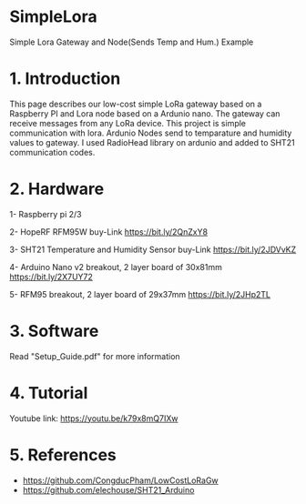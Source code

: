 # SimpleLora
Simple Lora Gateway and Node(Sends Temp and Hum.) Example

# 1. Introduction
This page describes our low-cost simple LoRa gateway based on a Raspberry PI and Lora node based on a Ardunio nano. The gateway can receive messages from any LoRa device. This project is simple communication with lora. Ardunio Nodes send to temparature and humidity values to gateway. I used RadioHead library on ardunio and added to SHT21 communication codes.

# 2. Hardware
1- Raspberry pi 2/3

2- HopeRF RFM95W buy-Link https://bit.ly/2QnZxY8

3- SHT21 Temperature and Humidity Sensor buy-Link https://bit.ly/2JDVvKZ

4- Arduino Nano v2 breakout, 2 layer board of 30x81mm https://bit.ly/2X7UY72

5- RFM95 breakout, 2 layer board of 29x37mm https://bit.ly/2JHp2TL

# 3. Software
Read "Setup_Guide.pdf" for more information

# 4. Tutorial
Youtube link: https://youtu.be/k79x8mQ7IXw

# 5. References
* https://github.com/CongducPham/LowCostLoRaGw
* https://github.com/elechouse/SHT21_Arduino
